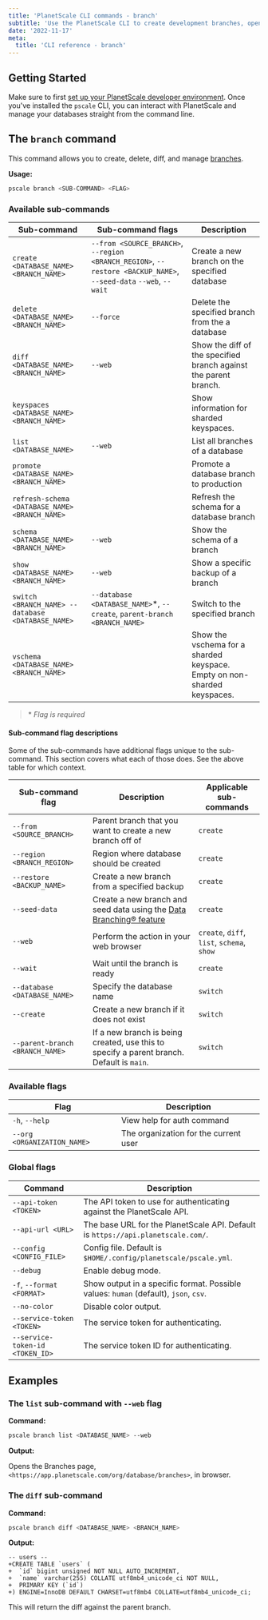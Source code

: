 ```yaml
---
title: 'PlanetScale CLI commands - branch'
subtitle: 'Use the PlanetScale CLI to create development branches, open deploy requests, and make non-blocking schema changes directly from your terminal.'
date: '2022-11-17'
meta:
  title: 'CLI reference - branch'
---
```


## Getting Started

Make sure to first [set up your PlanetScale developer environment](/docs/concepts/planetscale-environment-setup). Once you've installed the `pscale` CLI, you can interact with PlanetScale and manage your databases straight from the command line.

## The `branch` command

This command allows you to create, delete, diff, and manage [branches](/docs/concepts/branching).

**Usage:**

```bash
pscale branch <SUB-COMMAND> <FLAG>
```

### Available sub-commands

| **Sub-command**                                   | **Sub-command flags**                                                                                            | **Description**                                                          |
| ------------------------------------------------- | ---------------------------------------------------------------------------------------------------------------- | ------------------------------------------------------------------------ |
| `create <DATABASE_NAME> <BRANCH_NAME>`            | `--from <SOURCE_BRANCH>`, `--region <BRANCH_REGION>`, `--restore <BACKUP_NAME>`, `--seed-data` `--web`, `--wait` | Create a new branch on the specified database                            |
| `delete <DATABASE_NAME> <BRANCH_NAME>`            | `--force`                                                                                                        | Delete the specified branch from the a database                          |
| `diff <DATABASE_NAME> <BRANCH_NAME>`              | `--web`                                                                                                          | Show the diff of the specified branch against the parent branch.         |
| `keyspaces <DATABASE_NAME> <BRANCH_NAME>`         |                                                                                                                  | Show information for sharded keyspaces.                                  |
| `list <DATABASE_NAME>`                            | `--web`                                                                                                          | List all branches of a database                                          |
| `promote <DATABASE_NAME> <BRANCH_NAME>`           |                                                                                                                  | Promote a database branch to production                                  |
| `refresh-schema <DATABASE_NAME> <BRANCH_NAME>`    |                                                                                                                  | Refresh the schema for a database branch                                 |
| `schema <DATABASE_NAME> <BRANCH_NAME>`            | `--web`                                                                                                          | Show the schema of a branch                                              |
| `show <DATABASE_NAME> <BRANCH_NAME>`              | `--web`                                                                                                          | Show a specific backup of a branch                                       |
| `switch <BRANCH_NAME> --database <DATABASE_NAME>` | `--database <DATABASE_NAME>`\*, `--create`, `parent-branch <BRANCH_NAME>`                                        | Switch to the specified branch                                           |
| `vschema <DATABASE_NAME> <BRANCH_NAME>`           |                                                                                                                  | Show the vschema for a sharded keyspace. Empty on non-sharded keyspaces. |

> \* _Flag is required_

#### Sub-command flag descriptions

Some of the sub-commands have additional flags unique to the sub-command. This section covers what each of those does. See the above table for which context.

| **Sub-command flag**            | **Description**                                                                                      | **Applicable sub-commands**                |
| ------------------------------- | ---------------------------------------------------------------------------------------------------- | ------------------------------------------ |
| `--from <SOURCE_BRANCH>`        | Parent branch that you want to create a new branch off of                                            | `create`                                   |
| `--region <BRANCH_REGION>`      | Region where database should be created                                                              | `create`                                   |
| `--restore <BACKUP_NAME>`       | Create a new branch from a specified backup                                                          | `create`                                   |
| `--seed-data`                   | Create a new branch and seed data using the [Data Branching® feature](/docs/concepts/data-branching) | `create`                                   |
| `--web`                         | Perform the action in your web browser                                                               | `create`, `diff`, `list`, `schema`, `show` |
| `--wait`                        | Wait until the branch is ready                                                                       | `create`                                   |
| `--database <DATABASE_NAME>`    | Specify the database name                                                                            | `switch`                                   |
| `--create`                      | Create a new branch if it does not exist                                                             | `switch`                                   |
| `--parent-branch <BRANCH_NAME>` | If a new branch is being created, use this to specify a parent branch. Default is `main`.            | `switch`                                   |

### Available flags

| **Flag**                    | **Description**                       |
| --------------------------- | ------------------------------------- |
| `-h`, `--help`              | View help for auth command            |
| `--org <ORGANIZATION_NAME>` | The organization for the current user |

### Global flags

| **Command**                     | **Description**                                                                      |
| ------------------------------- | ------------------------------------------------------------------------------------ |
| `--api-token <TOKEN>`           | The API token to use for authenticating against the PlanetScale API.                 |
| `--api-url <URL>`               | The base URL for the PlanetScale API. Default is `https://api.planetscale.com/`.     |
| `--config <CONFIG_FILE>`        | Config file. Default is `$HOME/.config/planetscale/pscale.yml`.                      |
| `--debug`                       | Enable debug mode.                                                                   |
| `-f`, `--format <FORMAT>`       | Show output in a specific format. Possible values: `human` (default), `json`, `csv`. |
| `--no-color`                    | Disable color output.                                                                |
| `--service-token <TOKEN>`       | The service token for authenticating.                                                |
| `--service-token-id <TOKEN_ID>` | The service token ID for authenticating.                                             |

## Examples

### The `list` sub-command with `--web` flag

**Command:**

```bash
pscale branch list <DATABASE_NAME> --web
```

**Output:**

Opens the Branches page, `<https://app.planetscale.com/org/database/branches>`, in browser.

### The `diff` sub-command

**Command:**

```bash
pscale branch diff <DATABASE_NAME> <BRANCH_NAME>
```

**Output:**

```
-- users --
+CREATE TABLE `users` (
+  `id` bigint unsigned NOT NULL AUTO_INCREMENT,
+  `name` varchar(255) COLLATE utf8mb4_unicode_ci NOT NULL,
+  PRIMARY KEY (`id`)
+) ENGINE=InnoDB DEFAULT CHARSET=utf8mb4 COLLATE=utf8mb4_unicode_ci;
```

This will return the diff against the parent branch.
